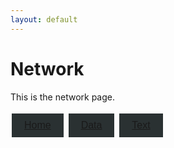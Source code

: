 ```yaml
---
layout: default
---
```


<style>
.tablinks {
  background-color: #2A3132;
  color: #DFE9ED;
  border: none;
  padding: 10px 20px;
  text-align: center;
  text-decoration: none;
  display: inline-block;
  font-size: 16px;
  margin: 4px 2px;
  cursor: pointer;
  transition-duration: 0.4s;
}

.tablinks:hover {
  background-color: #336B87;
}
</style>

# Network

This is the network page.

<button class="tablinks"><a href="{{ site.baseurl }}/index">Home</a></button>
<button class="tablinks"><a href="{{ site.baseurl }}/data">Data</a></button>
<button class="tablinks"><a href="{{ site.baseurl }}/text">Text</a></button>